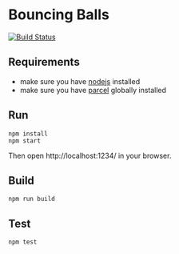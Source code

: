 # Bouncing Balls

[![Build Status](https://travis-ci.org/gerkirill/bouncing-balls.svg?branch=master)](https://travis-ci.org/gerkirill/bouncing-balls)

## Requirements
- make sure you have [nodejs](https://nodejs.org/) installed
- make sure you have [parcel](https://parceljs.org/) globally installed

## Run
```
npm install
npm start
```
Then open http://localhost:1234/ in your browser.

## Build
```
npm run build
```

## Test
```
npm test
```